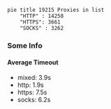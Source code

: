 
```mermaid
pie title 19215 Proxies in list
    "HTTP" : 14258
    "HTTPS": 3661
    "SOCKS" : 3262
```

### Some Info
#### Average Timeout

- mixed: 3.9s
- http: 1.9s
- https: 7.5s
- socks: 6.2s